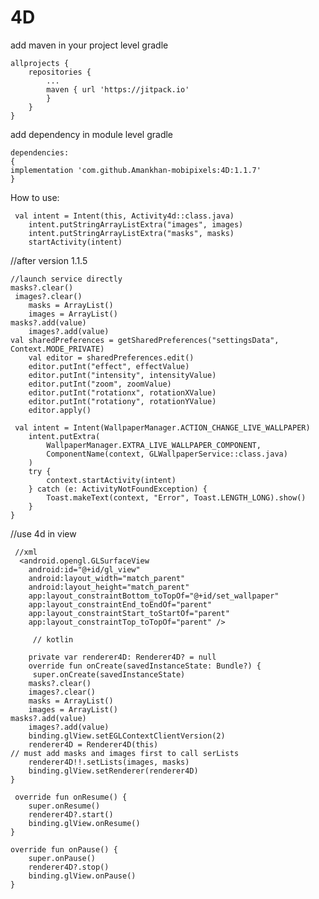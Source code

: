 # 4D
add maven in your project level gradle
````
allprojects {
	repositories {
		...
		maven { url 'https://jitpack.io' 
		}
	}
}
````
add dependency in module level gradle
````
dependencies:
{
implementation 'com.github.Amankhan-mobipixels:4D:1.1.7'
}
````
How to use:
 
     val intent = Intent(this, Activity4d::class.java)
        intent.putStringArrayListExtra("images", images)
        intent.putStringArrayListExtra("masks", masks)
        startActivity(intent)
	
   //after version 1.1.5
   
    //launch service directly
    masks?.clear()
     images?.clear()
        masks = ArrayList()
        images = ArrayList()
	masks?.add(value)
        images?.add(value)
    val sharedPreferences = getSharedPreferences("settingsData", Context.MODE_PRIVATE)
        val editor = sharedPreferences.edit()
        editor.putInt("effect", effectValue)
        editor.putInt("intensity", intensityValue)
        editor.putInt("zoom", zoomValue)
        editor.putInt("rotationx", rotationXValue)
        editor.putInt("rotationy", rotationYValue)
        editor.apply()

     val intent = Intent(WallpaperManager.ACTION_CHANGE_LIVE_WALLPAPER)
        intent.putExtra(
            WallpaperManager.EXTRA_LIVE_WALLPAPER_COMPONENT,
            ComponentName(context, GLWallpaperService::class.java)
        )
        try {
            context.startActivity(intent)
        } catch (e: ActivityNotFoundException) {
            Toast.makeText(context, "Error", Toast.LENGTH_LONG).show()
        }
    }

//use 4d in view
    
     //xml
      <android.opengl.GLSurfaceView
        android:id="@+id/gl_view"
        android:layout_width="match_parent"
        android:layout_height="match_parent"
        app:layout_constraintBottom_toTopOf="@+id/set_wallpaper"
        app:layout_constraintEnd_toEndOf="parent"
        app:layout_constraintStart_toStartOf="parent"
        app:layout_constraintTop_toTopOf="parent" />

         // kotlin    

        private var renderer4D: Renderer4D? = null
        override fun onCreate(savedInstanceState: Bundle?) {
         super.onCreate(savedInstanceState)
        masks?.clear()
        images?.clear()
        masks = ArrayList()
        images = ArrayList()
	masks?.add(value)
        images?.add(value)
        binding.glView.setEGLContextClientVersion(2)
        renderer4D = Renderer4D(this)
	// must add masks and images first to call serLists
        renderer4D!!.setLists(images, masks)
        binding.glView.setRenderer(renderer4D)
	}

     override fun onResume() {
        super.onResume()
        renderer4D?.start()
        binding.glView.onResume()
    }

    override fun onPause() {
        super.onPause()
        renderer4D?.stop()
        binding.glView.onPause()
    }
